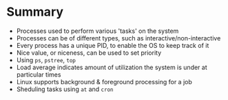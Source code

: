 # Summary

* Processes used to perform various 'tasks' on the system
* Processes can be of different types, such as interactive/non-interactive
* Every process has a unique PID, to enable the OS to keep track of it
* Nice value, or niceness, can be used to set priority
* Using `ps`, `pstree`, `top`
* Load average indicates amount of utilization the system is under at particular times
* Linux supports background & foreground processing for a job
* Sheduling tasks using `at` and `cron`

